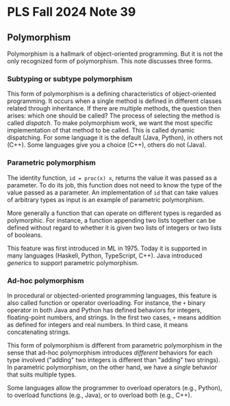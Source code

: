 # PLS Fall 2024 Note 39

## Polymorphism

Polymorphism is a hallmark of object-oriented programming.  But it is not the
only recognized form of polymorphism.  This note discusses three forms.

### Subtyping or subtype polymorphism

This form of polymorphism is a defining characteristics of object-oriented
programming.  It occurs when a single method is defined in different classes
related through inheritance.  If there are multiple methods, the question then
arises: which one should be called?  The process of selecting the method is
called *dispatch*.  To make polymorphism work, we want the most specific
implementation of that method to be called.  This is called dynamic dispatching.
For some language it is the default (Java, Python), in others not (C++).  Some
languages give you a choice (C++), others do not (Java).

### Parametric polymorphism

The identity function, `id = proc(x) x`, returns the value it was passed as a
parameter.  To do its job, this function does not need to know the type of the
value passed as a parameter.  An implementation of `id` that can take values of
arbitrary types as input is an example of parametric polymorphism.

More generally a function that can operate on different types is regarded as
polymorphic.  For instance, a function appending two lists together can be
defined without regard to whether it is given two lists of integers or two lists
of booleans.

This feature was first introduced in ML in 1975.  Today it is supported in many
languages (Haskell, Python, TypeScript, C++).  Java introduced *generics* to
support parametric polymorphism.

### Ad-hoc polymorphism

In procedural or objected-oriented programming languages, this feature is also
called function or operator overloading.  For instance, the `+` binary operator
in both Java and Python has defined behaviors for integers, floating-point
numbers, and strings.  In the first two cases, `+` means addition as defined for
integers and real numbers.  In third case, it means concatenating strings.

This form of polymorphism is different from parametric polymorphism in the
sense that ad-hoc polymorphism introduces *different* behaviors for each type
involved ("adding" two integers is different than "adding" two strings).  In
parametric polymorphism, on the other hand, we have a *single* behavior that
suits multiple types.

Some languages allow the programmer to overload operators (e.g., Python), to
overload functions (e.g., Java), or to overload both (e.g., C++).
